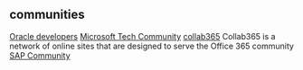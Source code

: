## communities

[Oracle developers](https://developer.oracle.com/)
[Microsoft Tech Community](https://techcommunity.microsoft.com/)
[collab365](https://collab365.community/) Collab365 is a network of online sites that are designed to serve the Office 365 community
[SAP Community](https://community.sap.com/)

